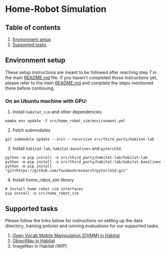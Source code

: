 # Home-Robot Simulation

## Table of contents
   1. [Environment setup](#environment-setup)
   2. [Supported tasks](#supported-tasks)

## Environment setup

These setup instructions are meant to be followed after reaching step 7 in the main [README.md](../../README.md) file. If you haven't completed those instructions yet, please refer to the main [README.md](../../README.md) and complete the steps mentioned there before continuing.

### On an Ubuntu machine with GPU:


1. Install `habitat_sim` and other dependencies

```
mamba env update -f src/home_robot_sim/environment.yml
```

2. Fetch submodules
```
git submodule update --init --recursive src/third_party/habitat-lab
```

3. Install `habitat-lab`, `habitat-baselines` and `pytorch3d`.
```
python -m pip install -e src/third_party/habitat-lab/habitat-lab
python -m pip install -e src/third_party/habitat-lab/habitat-baselines
python -m pip install "git+https://github.com/facebookresearch/pytorch3d.git"
```

4. Install home_robot_sim library
```
# Install home robot sim interfaces
pip install -e src/home_robot_sim
```

## Supported tasks

Please follow the links below for instructions on setting up the data directory, training policies and running evaluations for our supported tasks.
1. [Open Vocab Mobile Manipulation (OVMM) in Habitat](../../projects/habitat_ovmm/README.md)
2. [ObjectNav in Habitat](../../projects/habitat_objectnav/README.md)
3. ImageNav in Habitat [WIP]